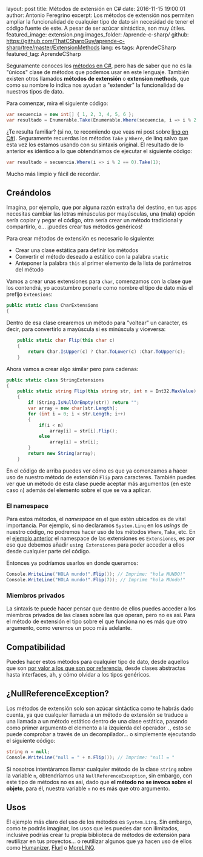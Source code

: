 layout: post
title: Métodos de extensión en C#
date: 2016-11-15 19:00:01
author: Antonio Feregrino
excerpt: Los métodos de extensión nos permiten ampliar la funcionalidad de cualquier tipo de dato sin necesidad de tener el código fuente de este. A pesar de ser azúcar sintáctica, son muy útiles.
featured_image: extension.png
images_folder: /aprende-c-sharp/
github: https://github.com/ThatCSharpGuy/aprende-c-sharp/tree/master/ExtensionMethods
lang: es
tags: AprendeCSharp
featured_tag: AprendeCSharp

Seguramente conoces los <a href="..\metodos-c-sharp" target="_blank">métodos en C#</a>, pero has de saber que no es la "únicos" clase de métodos que podemos usar en este lenguaje. También existen otros llamados **métodos de extensión** o **extension methods**, que como su nombre lo indica nos ayudan a "extender" la funcionalidad de nuestros tipos de dato.  

Para comenzar, mira el siguiente código: 

```csharp  
var secuencia = new int[] { 1, 2, 3, 4, 5, 6 };
var resultado = Enumerable.Take(Enumerable.Where(secuencia, i => i % 2 == 0), 1);
```  

¿Te resulta familiar? (si no, te recomiendo que veas mi post sobre <a href="..\linq-en-c-sharp" target="_blank">linq en C#</a>). Seguramente recuerdas los métodos `Take` y `Where`, de linq salvo que esta vez los estamos usando con su sintaxis original. El resultado de lo anterior es idéntico a lo que obtendríamos de ejecutar el siguiente código:  

```csharp  
var resultado = secuencia.Where(i => i % 2 == 0).Take(1);
```  

Mucho más limpio y fácil de recordar.  

## Creándolos  
Imagina, por ejemplo, que por alguna razón extraña del destino, en tus apps necesitas cambiar las letras minúsculas por mayúsculas, una (mala) opción sería copiar y pegar el código, otra sería crear un método tradicional y compartirlo, o... ¡puedes crear tus métodos genéricos!

Para crear métodos de extensión es necesario lo siguiente:  

- Crear una clase estática para definir los métodos  
- Convertir el método deseado a estático con la palabra `static`  
- Anteponer la palabra `this` al primer elemento de la lista de parámetros del método  

Vamos a crear unas extensiones para `char`, comenzamos con la clase que los contendrá, yo acostumbro ponerle como nombre el tipo de dato más el prefijo `Extensions`:

```csharp  
public static class CharExtensions  
{
```  

Dentro de esa clase crearemos un método para "voltear" un caracter, es decir, para convertirlo a mayúscula si es minúscula y viceversa:

```csharp  
    public static char Flip(this char c)
    {
        return Char.IsUpper(c) ? Char.ToLower(c) :Char.ToUpper(c);
    }
```  

Ahora vamos a crear algo similar pero para cadenas:  

```csharp  
public static class StringExtensions
{
    public static string Flip(this string str, int n = Int32.MaxValue)
    {
        if (String.IsNullOrEmpty(str)) return "";
        var array = new char[str.Length];
        for (int i = 0; i < str.Length; i++)
        {
            if(i < n)
                array[i] = str[i].Flip();
            else
                array[i] = str[i];
        }
        return new String(array);
    }
```  

En el código de arriba puedes ver cómo es que ya comenzamos a hacer uso de nuestro método de extensión `Flip` para caracteres. También puedes ver que un método de esta clase puede aceptar más argumentos (en este caso `n`) además del elemento sobre el que se va a aplicar.

### El namespace
Para estos métodos, el *namespace* en el que estén ubicados es de vital importancia. Por ejemplo, si no declaramos `System.Linq` en los *usings* de nuestro código, no podremos hacer uso de los métodos `Where`, `Take`, etc. En el <a href="https://github.com/ThatCSharpGuy/aprende-c-sharp/tree/master/ExtensionMethods" target="_blank">ejemplo anterior</a> el namespace de las extensiones es `Extensiones`, es por eso que debemos añadir `using Extensiones` para poder acceder a ellos desde cualquier parte del código.

Entonces ya podríamos usarlos en donde queramos:  

```csharp  
Console.WriteLine("HOLA mundo!".Flip()); // Imprime: "hola MUNDO!"
Console.WriteLine("HOLA mundo!".Flip(7)); // Imprime "hola MUndo!"
```  

### Miembros privados  
La sintaxis te puede hacer pensar que dentro de ellos puedes acceder a los miembros privados de las clases sobre las que operan, pero no es así. Para el método de extensión el tipo sobre el que funciona no es más que otro argumento, como veremos un poco más adelante.  

## Compatibilidad  
Puedes hacer estos métodos para cualquier tipo de dato, desde aquellos que son <a href="..\tipos-dato-c-sharp" target="_blank">por valor a los que son por referencia</a>, desde clases abstractas hasta interfaces, ah, y cómo olvidar a los tipos genéricos. 

## ¿NullReferenceException?  
Los métodos de extensión solo son azúcar sintáctica como te habrás dado cuenta, ya que cualquier llamada a un método de extensión se traduce a una llamada a un método estático dentro de una clase estática, pasando como primer argumento el elemento a la izquierda del operador `.`, esto se puede comprobar a través de un decompilador... o simplemente ejecutando el siguiente código:  

```csharp  
string n = null;
Console.WriteLine("null = " + n.Flip()); // Imprime: "null = "
```  

Si nosotros intentáramos llamar cualquier método de la clase `string` sobre la variable `n`, obtendríamos una `NullReferenceException`, sin embargo, con este tipo de métodos no es así, dado que **el método no se invoca sobre el objeto**, para él, nuestra variable `n` no es más que otro argumento.  

## Usos 

El ejemplo más claro del uso de los métodos es `System.Linq`. Sin embargo, como te podrás imaginar, los usos que les puedes dar son ilimitados, inclusive podrías crear tu propia biblioteca de métodos de extensión para reutilizar en tus proyectos... o reutilizar algunos que ya hacen uso de ellos como <a href="..\humaniza-tus-apps" target="_blank">Humanizer</a>, <a href="..\flurl" target="_blank">Flurl</a> o <a href="https://github.com/morelinq/MoreLINQ" target="_blank">MoreLINQ</a>.